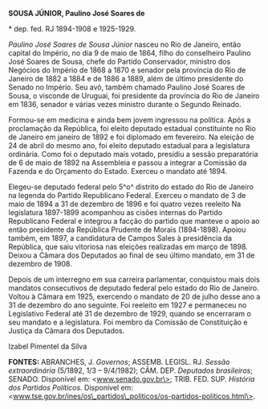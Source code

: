 **SOUSA JÚNIOR, Paulino José Soares de**

\* dep. fed. RJ 1894-1908 e 1925-1929.

*Paulino José Soares de Sousa Júnior* nasceu no Rio de Janeiro, então
capital do Império, no dia 9 de maio de 1864, filho do conselheiro
Paulino José Soares de Sousa, chefe do Partido Conservador, ministro dos
Negócios do Império de 1868 a 1870 e senador pela província do Rio de
Janeiro de 1882 a 1884 e de 1886 a 1889, além de último presidente do
Senado no Império. Seu avô, também chamado Paulino José Soares de Sousa,
o visconde de Uruguai, foi presidente da província do Rio de Janeiro em
1836, senador e várias vezes ministro durante o Segundo Reinado.

Formou-se em medicina e ainda bem jovem ingressou na política. Após a
proclamação da República, foi eleito deputado estadual constituinte no
Rio de Janeiro em janeiro de 1892 e foi diplomado em fevereiro. Na
eleição de 24 de abril do mesmo ano, foi eleito deputado estadual para a
legislatura ordinária. Como foi o deputado mais votado, presidiu a
sessão preparatória de 6 de maio de 1892 na Assembleia e passou a
integrar a Comissão da Fazenda e do Orçamento do Estado. Exerceu o
mandato até 1894.

Elegeu-se deputado federal pelo 5^o^ distrito do estado do Rio de
Janeiro na legenda do Partido Republicano Federal. Exerceu o mandato de
3 de maio de 1894 a 31 de dezembro de 1896 e foi quatro vezes reeleito
Na legislatura 1897-1899 acompanhou as cisões internas do Partido
Republicano Federal e integrou a facção do partido que manteve o apoio
ao então presidente da República Prudente de Morais (1894-1898). Apoiou
também, em 1897, a candidatura de Campos Sales à presidência da
República, que saiu vitoriosa nas eleições realizadas em março de 1898.
Deixou a Câmara dos Deputados ao final de seu último mandato, em 31 de
dezembro de 1908.

Depois de um interregno em sua carreira parlamentar, conquistou mais
dois mandatos consecutivos de deputado federal pelo estado do Rio de
Janeiro. Voltou à Câmara em 1925, exercendo o mandato de 20 de julho
desse ano a 31 de dezembro do ano seguinte. Foi reeleito em 1927 e
permaneceu no Legislativo Federal até 31 de dezembro de 1929, quando se
encerraram o seu mandato e a legislatura. Foi membro da Comissão de
Constituição e Justiça da Câmara dos Deputados.

Izabel Pimentel da Silva

**FONTES:** ABRANCHES, J. *Governos*; ASSEMB. LEGISL. RJ. *Sessão
extraordinária* (5/1892, 1/3 – 9/4/1982); CÂM. DEP. *Deputados
brasileiros*; SENADO. Disponível em: \<www.senado.gov.br\>; TRIB. FED.
SUP. *História dos Partidos Políticos.* Disponível em:
\<www.tse.gov.br/ines/os\_partidos\_politicos/os-partidos-politicos.html\>.
